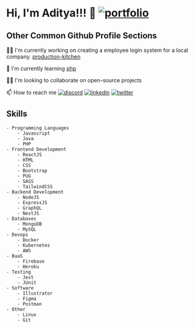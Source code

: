# Hi, I'm Aditya!!! 👋 [![portfolio](https://img.shields.io/badge/my_portfolio-000?style=for-the-badge&logo=ko-fi&logoColor=white)](https://ellitrym1.github.io/)

## Other Common Github Profile Sections

👩‍💻 I'm currently working on creating a employee login system for a local company. [production-kitchen]

🧠 I'm currently learning [php]

👯‍♀️ I'm looking to collaborate on open-source projects

📫 How to reach me
[![discord](https://img.shields.io/badge/twitter-1DA1F2?style=for-the-badge&logo=twitter&logoColor=white)](1myrtille#1245)
[![linkedin](https://img.shields.io/badge/linkedin-0A66C2?style=for-the-badge&logo=linkedin&logoColor=white)](https://www.linkedin.com/in/aditya-ratna-shakya-242a6619b/)
[![twitter](https://img.shields.io/badge/twitter-1DA1F2?style=for-the-badge&logo=twitter&logoColor=white)](https://twitter.com/ellitrym1)

## Skills

    - Programming Languages
        - Javascript
        - Java
        - PHP
    - Frontend Development
        - ReactJS
        - HTML
        - CSS
        - Bootstrap
        - PUG
        - SASS
        - TailwindCSS
    - Backend Development
        - NodeJS
        - ExpressJS
        - GraphQL
        - NestJS
    - Databases
        - MongoDB
        - MySQL
    - Devops
        - Docker
        - Kubernetes
        - AWS
    - BaaS
        - Firebase
        - Heroku
    - Testing
        - Jest
        - JUnit
    - Software
        - Illustrator
        - Figma
        - Postman
    - Other
        - Linux
        - Git

[production-kitchen]: https://github.com/ellitrym1/production-kitchen
[php]: https://www.php.net/docs.php
